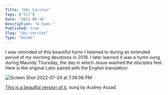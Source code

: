 ```yaml
---
Title: "Ubi Caritas"
Tags: ["til"]
Date: "2022-08-16"
Description: "A hymn."
Published: true
Slug: "ubi-caritas"
Type: "Aside"
---
```

I was reminded of this beautiful hymn I listened to during an extended period of my morning devotions in 2019. I later learned it was a hymn sung during Maundy Thursday, the day in which Jesus washed the disciples feet. Here is the original Latin paired with the English translation:

![Screen Shot 2022-07-24 at 7.38.06 PM](//images.ctfassets.net/nk2hkdvz2uym/5ACsy9ewz0eAkmTs8ednYt/1e8e0fe6a3a4df21fd6beabe9a4d35a1/Screen_Shot_2022-07-24_at_7.38.06_PM.png)

[This is a beautful version of it](https://open.spotify.com/track/00hBlI8O2jJyJjaQFQyrHA?si=c0f4c1917e704b72), sung by Audrey Assad.